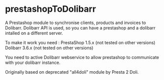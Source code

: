 prestashopToDolibarr
====================

A Prestashop module to synchronise clients, products and invoices to Dolibarr.
Dolibarr API is used, so you can have a prestashop and a dolibarr intalled on a different server.

To make it work you need :
PrestaShop 1.5.x (not tested on other versions)
Dolibarr 3.6.x (not tested on other versions)

You need to active Dolibarr webservice to allow prestashop to communicate with your dolibarr instance.

Originally based on deprecated "all4doli" module by Presta 2 Doli.
